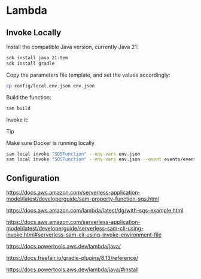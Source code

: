# Lambda

## Invoke Locally

Install the compatible Java version, currently Java 21:

```sh
sdk install java 21-tem
sdk install gradle
```

Copy the parameters file template, and set the values accordingly:

```sh
cp config/local.env.json env.json
```

Build the function:

```bash
sam build
```

Invoke it:

> [!TIP]
> Make sure Docker is running locally

```sh
sam local invoke "SQSFunction" --env-vars env.json
sam local invoke "SQSFunction" --env-vars env.json --event events/event.json
```

## Configuration

https://docs.aws.amazon.com/serverless-application-model/latest/developerguide/sam-property-function-sqs.html

https://docs.aws.amazon.com/lambda/latest/dg/with-sqs-example.html

https://docs.aws.amazon.com/serverless-application-model/latest/developerguide/serverless-sam-cli-using-invoke.html#serverless-sam-cli-using-invoke-environment-file

https://docs.powertools.aws.dev/lambda/java/

https://docs.freefair.io/gradle-plugins/8.13/reference/

https://docs.powertools.aws.dev/lambda/java/#install

